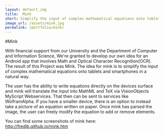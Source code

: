 ```yaml
---
layout: default_img
title:  Mink
short: Simplify the input of complex mathematical equations onto tablets and smartphones in a natural way.
image_url: /assets/mink.jpg
permalink: /portfolio/mink/
---
```


#Mink

With financial support from our University and the Department of Computer and Information Science, We're granted to develop our own idea for an Android app that involves Math and Optical Character Recognition(OCR). The result of this Project was Mink.
The idea for mink is to simplify the input of complex mathematical equations onto tablets and smartphones in a natural way.

The user has the ability to write equations directly on the devices surface and mink will translate the input into MathML and TeX via VisionObjects MyScript Webservices. That then can be sent to services like WolframAlpha. If you have a smaller device, there is an option to instead take a picture of an equation written on paper. Once mink has parsed the image, the user can freely modify the equation to add or remove elements.

You can find some screenshots of mink here: http://fredlb.github.io/mink.htm